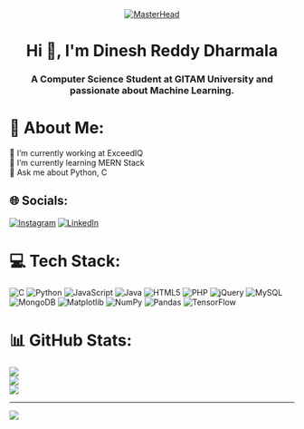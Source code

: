 <div align="center">
  <a href="#">
    <img src="https://media1.giphy.com/media/v1.Y2lkPTc5MGI3NjExdzE0MnJpcWtyamJ6aGxscW8wamNuOHF2NHNrYXdkNDd5cnRjOXIzZSZlcD12MV9pbnRlcm5hbF9naWZfYnlfaWQmY3Q9Zw/yVUwmr64Ldc3MfSu0I/giphy.webp" alt="MasterHead">
  </a>
</div>
<h1 align="center">Hi 👋, I'm Dinesh Reddy Dharmala</h1>
<h3 align="center">A Computer Science Student at GITAM University and passionate about Machine Learning.</h3>

# 💫 About Me:
🔭 I’m currently working at ExceedIQ<br>🌱 I’m currently learning MERN Stack<br>💬 Ask me about Python, C<br>


## 🌐 Socials:
[![Instagram](https://img.shields.io/badge/Instagram-%23E4405F.svg?logo=Instagram&logoColor=white)](https://instagram.com/dinesh03544) [![LinkedIn](https://img.shields.io/badge/LinkedIn-%230077B5.svg?logo=linkedin&logoColor=white)](https://linkedin.com/in/dinesh-reddy-dharmala-778429281) 

# 💻 Tech Stack:
![C](https://img.shields.io/badge/c-%2300599C.svg?style=for-the-badge&logo=c&logoColor=white) ![Python](https://img.shields.io/badge/python-3670A0?style=for-the-badge&logo=python&logoColor=ffdd54) ![JavaScript](https://img.shields.io/badge/javascript-%23323330.svg?style=for-the-badge&logo=javascript&logoColor=%23F7DF1E) ![Java](https://img.shields.io/badge/java-%23ED8B00.svg?style=for-the-badge&logo=openjdk&logoColor=white) ![HTML5](https://img.shields.io/badge/html5-%23E34F26.svg?style=for-the-badge&logo=html5&logoColor=white) ![PHP](https://img.shields.io/badge/php-%23777BB4.svg?style=for-the-badge&logo=php&logoColor=white) ![jQuery](https://img.shields.io/badge/jquery-%230769AD.svg?style=for-the-badge&logo=jquery&logoColor=white) ![MySQL](https://img.shields.io/badge/mysql-4479A1.svg?style=for-the-badge&logo=mysql&logoColor=white) ![MongoDB](https://img.shields.io/badge/MongoDB-%234ea94b.svg?style=for-the-badge&logo=mongodb&logoColor=white) ![Matplotlib](https://img.shields.io/badge/Matplotlib-%23ffffff.svg?style=for-the-badge&logo=Matplotlib&logoColor=black) ![NumPy](https://img.shields.io/badge/numpy-%23013243.svg?style=for-the-badge&logo=numpy&logoColor=white) ![Pandas](https://img.shields.io/badge/pandas-%23150458.svg?style=for-the-badge&logo=pandas&logoColor=white) ![TensorFlow](https://img.shields.io/badge/TensorFlow-%23FF6F00.svg?style=for-the-badge&logo=TensorFlow&logoColor=white)

# 📊 GitHub Stats:
![](https://github-readme-stats.vercel.app/api?username=dinu3509&theme=dark&hide_border=false&include_all_commits=false&count_private=false)<br/>
![](https://github-readme-streak-stats.herokuapp.com/?user=dinu3509&theme=dark&hide_border=false)<br/>
![](https://github-readme-stats.vercel.app/api/top-langs/?username=dinu3509&theme=dark&hide_border=false&include_all_commits=false&count_private=false&layout=compact)

---
[![](https://visitcount.itsvg.in/api?id=dinu3509&icon=3&color=2)](https://visitcount.itsvg.in)

<!-- Proudly created with GPRM ( https://gprm.itsvg.in ) -->
